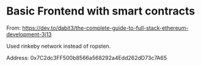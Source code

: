 # Basic Frontend with smart contracts

From: https://dev.to/dabit3/the-complete-guide-to-full-stack-ethereum-development-3j13

Used rinkeby network instead of ropsten.

Address: 0x7C2dc3FF500b8566a568292a4Edd262dD73c7A65


